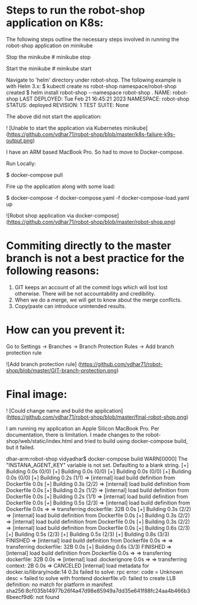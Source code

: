 # Steps to run the robot-shop application on K8s:

The following steps outline the necessary steps involved in running the robot-shop
application on minikube

Stop the minikube
\# minikube stop

Start the minikube
\# minikube start

Navigate to 'helm' directory under robot-shop. The following example is with Helm 3.x:
$ kubectl create ns robot-shop
namespace/robot-shop created
$ helm install robot-shop --namespace robot-shop .
NAME: robot-shop
LAST DEPLOYED: Tue Feb 21 16:45:21 2023
NAMESPACE: robot-shop
STATUS: deployed
REVISION: 1
TEST SUITE: None

The above did not start the application:

! [Unable to start the application via Kubernetes minikube] (https://github.com/vdhar71/robot-shop/blob/master/k8s-failure-k9s-output.png)

I have an ARM based MacBook Pro.  So had to move to Docker-compose.

Run Locally:

$ docker-compose pull

Fire up the application along with some load:

$ docker-compose -f docker-compose.yaml -f docker-compose-load.yaml up

![Robot shop application via docker-compose] (https://github.com/vdhar71/robot-shop/blob/master/robot-shop.png)

# Commiting directly to the master branch is not a best practice for the following reasons:
1. GIT keeps an account of all the commit logs which will lost lost otherwise. There will be not accountability and credibility.
2. When we do a merge, we will get to know about the merge conflicts.
3. Copy/paste can introduce unintended results.

# How can you prevent it:
Go to Settings -> Branches -> Branch Protection Rules -> Add branch protection rule

![Add branch protection rule] (https://github.com/vdhar71/robot-shop/blob/master/GIT-branch-protection.png)

# Final image:
! [Could change name and build the application] (https://github.com/vdhar71/robot-shop/blob/master/final-robot-shop.png)

I am running my application an Apple Silicon MacBook Pro. Per documentation, there is limitation. I made changes to the 
robot-shop/web/static/index.html and tried to build using docker-compose build, but it failed.

dhar-arm:robot-shop vidyadhar$ docker-compose build
    WARN[0000] The "INSTANA_AGENT_KEY" variable is not set. Defaulting to a blank string.
    [+] Building 0.0s (0/0)
    [+] Building 0.0s (0/0)
    [+] Building 0.0s (0/0)
    [+] Building 0.0s (0/0)
    [+] Building 0.2s (1/1)
     => [internal] load build definition from Dockerfile                                                                                   0.0s
    [+] Building 0.3s (2/2)
     => [internal] load build definition from Dockerfile                                                                                   0.0s
    [+] Building 0.2s (1/2)
     => [internal] load build definition from Dockerfile                                                                                   0.0s
    [+] Building 0.2s (1/1)
     => [internal] load build definition from Dockerfile                                                                                   0.0s
    [+] Building 0.5s (2/3)
     => [internal] load build definition from Dockerfile                                                                                   0.0s
     => => transferring dockerfile: 32B                                                                                                    0.0s
    [+] Building 0.3s (2/2)
     => [internal] load build definition from Dockerfile                                                                                   0.0s
    [+] Building 0.3s (2/2)
     => [internal] load build definition from Dockerfile                                                                                   0.0s
    [+] Building 0.3s (2/2)
     => [internal] load build definition from Dockerfile                                                                                   0.0s
    [+] Building 0.6s (2/3)
    [+] Building 0.5s (2/3)
    [+] Building 0.5s (2/3)
    [+] Building 0.8s (3/3) FINISHED
     => [internal] load build definition from Dockerfile                                                                                   0.0s
     => => transferring dockerfile: 32B                                                                                                    0.0s
    [+] Building 0.6s (3/3) FINISHED
     => [internal] load build definition from Dockerfile                                                                                   0.0s
     => => transferring dockerfile: 32B                                                                                                    0.0s
     => [internal] load .dockerignore                                                                                                      0.0s
     => => transferring context: 2B                                                                                                        0.0s
     => CANCELED [internal] load metadata for docker.io/library/node:14                                                                    0.3s
    failed to solve: rpc error: code = Unknown desc = failed to solve with frontend dockerfile.v0: failed to create LLB definition: no match for platform    in manifest sha256:8cf035b14977b26f4a47d98e85949a7dd35e641f88fc24aa4b466b36beecf9d6: not found

